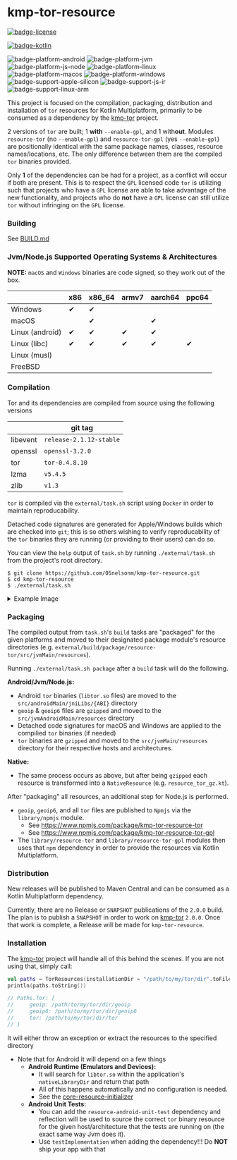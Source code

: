 # kmp-tor-resource
[![badge-license]][url-license]
<!-- [![badge-latest-release]][url-latest-release] -->

[![badge-kotlin]][url-kotlin]

![badge-platform-android]
![badge-platform-jvm]
![badge-platform-js-node]
![badge-platform-linux]
![badge-platform-macos]
![badge-platform-windows]
![badge-support-apple-silicon]
![badge-support-js-ir]
![badge-support-linux-arm]

This project is focused on the compilation, packaging, distribution and installation of `tor`
resources for Kotlin Multiplatform, primarily to be consumed as a dependency by the 
[kmp-tor][url-kmp-tor] project.

2 versions of `tor` are built; 1 **with** `--enable-gpl`, and 1 with**out**. Modules 
`resource-tor` (no `--enable-gpl`) and `resource-tor-gpl` (yes `--enable-gpl`) are positionally 
identical with the same package names, classes, resource names/locations, etc. The only difference 
between them are the compiled `tor` binaries provided.

Only **1** of the dependencies can be had for a project, as a conflict will occur if both are 
present. This is to respect the `GPL` licensed code `tor` is utilizing such that projects who 
have a `GPL` license are able to take advantage of the new functionality, and projects who do 
**not** have a `GPL` license can still utilize `tor` without infringing on the `GPL` license.

### Building

See [BUILD.md](BUILD.md)

### Jvm/Node.js Supported Operating Systems & Architectures

**NOTE:** `macOS` and `Windows` binaries are code signed, so they work out of the box.

|                 | x86 | x86_64 | armv7 | aarch64 | ppc64 |
|-----------------|-----|--------|-------|---------|-------|
| Windows         | ✔   | ✔      |       |         |       |
| macOS           |     | ✔      |       | ✔       |       |
| Linux (android) | ✔   | ✔      | ✔     | ✔       |       |
| Linux (libc)    | ✔   | ✔      | ✔     | ✔       | ✔     |
| Linux (musl)    |     |        |       |         |       |
| FreeBSD         |     |        |       |         |       |

### Compilation

Tor and its dependencies are compiled from source using the following versions 

<!-- TAG_VERSION -->
<!-- TAG_DEPENDENCIES -->

|          | git tag                 |
|----------|-------------------------|
| libevent | `release-2.1.12-stable` |
| openssl  | `openssl-3.2.0`         |
| tor      | `tor-0.4.8.10`          |
| lzma     | `v5.4.5`                |
| zlib     | `v1.3`                  |

`tor` is compiled via the `external/task.sh` script using `Docker` in order to maintain 
reproducability.

Detached code signatures are generated for Apple/Windows builds which are checked into 
`git`; this is so others wishing to verify reproducability of the `tor` binaries they 
are running (or providing to their users) can do so.

You can view the `help` output of `task.sh` by running `./external/task.sh` from the project's 
root directory.

```
$ git clone https://github.com/05nelsonm/kmp-tor-resource.git
$ cd kmp-tor-resource
$ ./external/task.sh
```

<details>
    <summary>Example Image</summary>

![image][url-task-image]

</details>

### Packaging

The compiled output from `task.sh`'s `build` tasks are "packaged" for the given platforms and 
moved to their designated package module's resource directories 
(e.g. `external/build/package/resource-tor/src/jvmMain/resources`).

Running `./external/task.sh package` after a `build` task will do the following.

**Android/Jvm/Node.js:**
 - Android `tor` binaries (`libtor.so` files) are moved to the `src/androidMain/jniLibs/{ABI}` directory
 - `geoip` & `geoip6` files are `gzipped` and moved to the `src/jvmAndroidMain/resources` directory
 - Detached code signatures for macOS and Windows are applied to the compilied `tor` binaries (if needed)
 - `tor` binaries are `gzipped` and moved to the `src/jvmMain/resources` directory for their respective 
   hosts and architectures.

**Native:**
 - The same process occurs as above, but after being `gzipped` each resource is transformed into 
   a `NativeResource` (e.g. `resource_tor_gz.kt`).

After "packaging" all resources, an additional step for Node.js is performed.
 - `geoip`, `geoip6`, and all `tor` files are published to `Npmjs` via the
   `library/npmjs` module.
     - See https://www.npmjs.com/package/kmp-tor-resource-tor
     - See https://www.npmjs.com/package/kmp-tor-resource-tor-gpl
 - The `library/resource-tor` and `library/resource-tor-gpl` modules then uses that `npm` dependency 
   in order to provide the resources via Kotlin Multiplatform.

### Distribution

New releases will be published to Maven Central and can be consumed as a Kotlin Multiplatform 
dependency.

Currently, there are no Release or `SNAPSHOT` publications of the `2.0.0` build. The plan is to 
publish a `SNAPSHOT` in order to work on [kmp-tor][url-kmp-tor] `2.0.0`. Once that work is complete,
a Release will be made for `kmp-tor-resource`.

### Installation

The [kmp-tor][url-kmp-tor] project will handle all of this behind the scenes. 
If you are not using that, simply call:

```kotlin
val paths = TorResources(installationDir = "/path/to/my/tor/dir".toFile()).install()
println(paths.toString())

// Paths.Tor: [
//     geoip: /path/to/my/tor/dir/geoip
//     geoip6: /path/to/my/tor/dir/geoip6
//     tor: /path/to/my/tor/dir/tor
// ]
```

It will either throw an exception or extract the resources to the specified directory
 - Note that for Android it will depend on a few things
     - **Android Runtime (Emulators and Devices):**
         - It will search for `libtor.so` within the application's `nativeLibraryDir` and return that path
         - All of this happens automatically and no configuration is needed.
         - See the [core-resource-initializer][url-core-resource-initializer]
     - **Android Unit Tests:**
         - You can add the `resource-android-unit-test` dependency and reflection will be used to
           source the correct `tor` binary resource for the given host/architecture that the tests 
           are running on (the exact same way Jvm does it).
         - Use `testImplementation` when adding the dependency!!! Do **NOT** ship your app with that

<!--

TODO: gradle configuration for android

 - Ensure `JavaVersion` is greater than or equal to 8:
   ```kotlin
   // build.gradle.kts

   android {
       // ...

       compileOptions {
           sourceCompatibility = JavaVersion.VERSION_1_8
           targetCompatibility = JavaVersion.VERSION_1_8
       }

       kotlinOptions {
           jvmTarget = JavaVersion.VERSION_1_8.toString()
       }
   }
   ```

 - Enable legacy packaging for `jniLibs` directory:
   ```kotlin
   // build.gradle.kts

   android {
       // ...

       packagingOptions {
           jniLibs.useLegacyPackaging = true
       }
   }
   ```

 - Configure splits for each architecture by adding the following to your 
   application module's `android` block:
   ```kotlin
   // build.gradle.kts

   android {
       // ...

       splits {

           // Configures multiple APKs based on ABI. This helps keep the size
           // down, since PT binaries can be large.
           abi {

               // Enables building multiple APKs per ABI.
               isEnable = true

               // By default, all ABIs are included, so use reset() and include to specify
               // that we only want APKs for x86 and x86_64, armeabi-v7a, and arm64-v8a.

               // Resets the list of ABIs that Gradle should create APKs for to none.
               reset()

               // Specifies a list of ABIs that Gradle should create APKs for.
               include("x86", "armeabi-v7a", "arm64-v8a", "x86_64")

               // Specify whether you wish to also generate a universal APK that
               // includes _all_ ABIs.
               isUniversalApk = true
           }
       }
   }
   ```

 - If you are publishing your application to Google Play using app bundling,
   add the following to your project's `gradle.properties` file:
   ```groovy
   android.bundle.enableUncompressedNativeLibs=false
   ```

     - You can also verify (prior to pushing your release to Google Play)
       if the bundled apk extracts binaries on install correctly by using
       the [bundletool][url-bundletool].

-->

<!-- TAG_VERSION -->
[badge-latest-release]: https://img.shields.io/badge/latest--release-4.8.10--0-5d2f68.svg?logo=torproject&style=flat&logoColor=5d2f68
[badge-license]: https://img.shields.io/badge/license-Apache%20License%202.0-blue.svg?style=flat

<!-- TAG_DEPENDENCIES -->
[badge-kotlin]: https://img.shields.io/badge/kotlin-1.9.21-blue.svg?logo=kotlin

<!-- TAG_PLATFORMS -->
[badge-platform-android]: http://img.shields.io/badge/-android-6EDB8D.svg?style=flat
[badge-platform-jvm]: http://img.shields.io/badge/-jvm-DB413D.svg?style=flat
[badge-platform-js]: http://img.shields.io/badge/-js-F8DB5D.svg?style=flat
[badge-platform-js-node]: https://img.shields.io/badge/-nodejs-68a063.svg?style=flat
[badge-platform-linux]: http://img.shields.io/badge/-linux-2D3F6C.svg?style=flat
[badge-platform-macos]: http://img.shields.io/badge/-macos-111111.svg?style=flat
[badge-platform-ios]: http://img.shields.io/badge/-ios-CDCDCD.svg?style=flat
[badge-platform-tvos]: http://img.shields.io/badge/-tvos-808080.svg?style=flat
[badge-platform-watchos]: http://img.shields.io/badge/-watchos-C0C0C0.svg?style=flat
[badge-platform-wasm]: https://img.shields.io/badge/-wasm-624FE8.svg?style=flat
[badge-platform-windows]: http://img.shields.io/badge/-windows-4D76CD.svg?style=flat
[badge-support-android-native]: http://img.shields.io/badge/support-[AndroidNative]-6EDB8D.svg?style=flat
[badge-support-apple-silicon]: http://img.shields.io/badge/support-[AppleSilicon]-43BBFF.svg?style=flat
[badge-support-js-ir]: https://img.shields.io/badge/support-[js--IR]-AAC4E0.svg?style=flat
[badge-support-linux-arm]: http://img.shields.io/badge/support-[LinuxArm]-2D3F6C.svg?style=flat

[url-bundletool]: https://github.com/google/bundletool
[url-latest-release]: https://github.com/05nelsonm/kmp-tor-resource/releases/latest
[url-license]: https://www.apache.org/licenses/LICENSE-2.0
[url-kotlin]: https://kotlinlang.org
[url-kmp-tor]: https://github.com/05nelsonm/kmp-tor
[url-core-resource-initializer]: https://github.com/05nelsonm/kmp-tor-core/tree/master/library/core-resource-initializer
[url-task-image]: https://github.com/05nelsonm/kmp-tor-resource/assets/44778092/4c77c211-b3ac-41c2-ba39-c2267eff15c1
